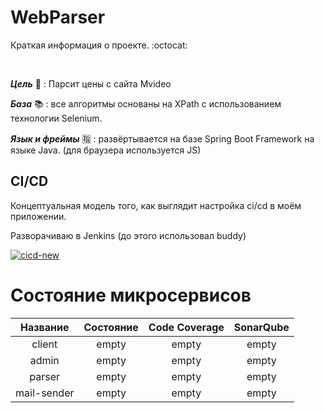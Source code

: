 # WebParser

Краткая информация о проекте. :octocat:

<br> 

***Цель*** 🎯 : Парсит цены с сайта Mvideo

***База*** 📚 : все алгоритмы основаны на XPath с использованием технологии Selenium.

***Язык и фреймы*** 🈯 : развёртывается на базе Spring Boot Framework на языке Java. (для браузера используется JS)

## CI/CD

Концептуальная модель того, как выглядит настройка ci/cd в моём приложении.

Разворачиваю в Jenkins (до этого использовал buddy)

<a href="https://ibb.co/bLznPqg"><img src="https://i.ibb.co/CvhFzN5/cicd-new.jpg" alt="cicd-new" border="0" /></a>

# Состояние микросервисов

|     Название      | Состояние | Code Coverage | SonarQube | 
|:-----------------:|:---------:|:-------------:|:---------:|
|      client       |   empty   |     empty     |   empty   |
|       admin       |   empty   |     empty     |   empty   |
|      parser       |   empty   |     empty     |   empty   |
|    mail-sender    |   empty   |     empty     |   empty   |
